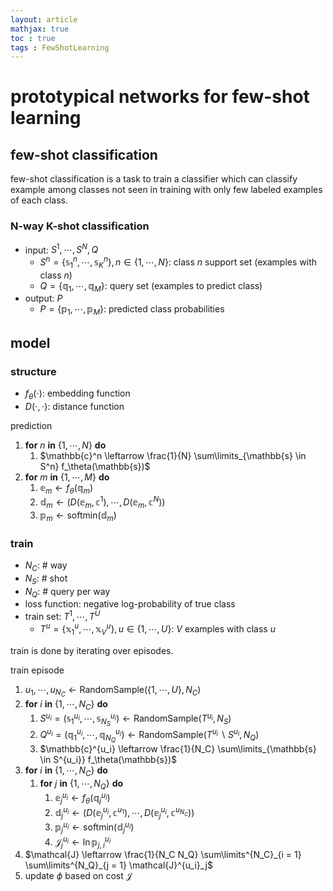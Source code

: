 ```yaml
---
layout: article
mathjax: true
toc : true
tags : FewShotLearning
---
```


# prototypical networks for few-shot learning

## few-shot classification
few-shot classification is a task to train a classifier which can classify example among classes not seen in training with only few labeled examples of each class.

### N-way K-shot classification
- input: $S^1, \cdots, S^N, Q$
    - $S^n = \{ \mathbb{s}^n_1, \cdots, \mathbb{s}^n_K \}, n \in \{1, \cdots, N\}$: class $n$ support set (examples with class $n$)
    - $Q = \{ \mathbb{q}_1, \cdots, \mathbb{q}_M \}$: query set (examples to predict class)
- output: $P$
    - $P = \{ \mathbb{p}_1, \cdots, \mathbb{p}_M \}$: predicted class probabilities

## model

### structure
- $f_\theta(\cdot)$: embedding function
- $D(\cdot, \cdot)$: distance function

prediction
1. **for** $n$ **in** $\{ 1, \cdots, N \}$ **do**
    1. $\mathbb{c}^n \leftarrow \frac{1}{N} \sum\limits_{\mathbb{s} \in S^n} f_\theta(\mathbb{s})$
1. **for** $m$ **in** $\{ 1, \cdots, M \}$ **do**
    1. $\mathbb{e}_m \leftarrow f_\theta(\mathbb{q}_m)$
    1. $\mathbb{d}_m \leftarrow \left( D(\mathbb{e}_m, \mathbb{c}^1), \cdots, D(\mathbb{e}_m, \mathbb{c}^N) \right)$
    1. $\mathbb{p}_m \leftarrow \text{softmin}(\mathbb{d}_m)$

### train
- $N_C$: # way
- $N_S$: # shot
- $N_Q$: # query per way
- loss function: negative log-probability of true class
- train set: $T^1, \cdots, T^U$
    - $T^u = \{ \mathbb{x}^u_1, \cdots, \mathbb{x}^u_V \}, u \in \{ 1, \cdots, U \}$: $V$ examples with class $u$

train is done by iterating over episodes.

train episode
1. $u_1, \cdots, u_{N_C} \leftarrow \text{RandomSample}(\{ 1, \cdots, U \}, N_C)$
1. **for** $i$ **in** $\{ 1, \cdots, N_C \}$ **do**
    1. $S^{u_i} = (\mathbb{s}^{u_i}_1, \cdots, \mathbb{s}^{u_i}_{N_S}) \leftarrow \text{RandomSample}(T^{u_i}, N_S)$
    1. $Q^{u_i} = (\mathbb{q}^{u_i}_1, \cdots, \mathbb{q}^{u_i}_{N_Q}) \leftarrow \text{RandomSample}(T^{u_i} \backslash S^{u_i}, N_Q)$
    1. $\mathbb{c}^{u_i} \leftarrow \frac{1}{N_C} \sum\limits_{\mathbb{s} \in S^{u_i}} f_\theta(\mathbb{s})$
1. **for** $i$ **in** $\{ 1, \cdots, N_C \}$ **do**
    1. **for** $j$ **in** $\{ 1, \cdots, N_Q \}$ **do**
        1. $\mathbb{e}^{u_i}_j \leftarrow f_\theta(\mathbb{q}^{u_i}_j)$
        1. $\mathbb{d}^{u_i}_j \leftarrow \left( D(\mathbb{e}^{u_i}_j, \mathbb{c}^{u_1}), \cdots, D(\mathbb{e}^{u_i}_j, \mathbb{c}^{u_{N_C}}) \right)$
        1. $\mathbb{p}^{u_i}_j \leftarrow \text{softmin}(\mathbb{d}^{u_i}_j)$
        1. $\mathcal{J}^{u_{i}}_{j} \leftarrow \ln \mathbb{p}^{u_{i}}_{j, i}$
1. $\mathcal{J} \leftarrow \frac{1}{N_C N_Q} \sum\limits^{N_C}_{i = 1} \sum\limits^{N_Q}_{j = 1} \mathcal{J}^{u_i}_j$
1. update $\phi$ based on cost $\mathcal{J}$